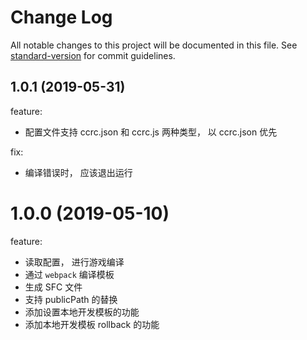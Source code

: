 # Change Log

All notable changes to this project will be documented in this file. See [standard-version](https://github.com/conventional-changelog/standard-version) for commit guidelines.

## 1.0.1 (2019-05-31)

feature:

- 配置文件支持 ccrc.json 和 ccrc.js 两种类型， 以 ccrc.json 优先

fix:

- 编译错误时， 应该退出运行

# 1.0.0 (2019-05-10)

feature:

- 读取配置， 进行游戏编译
- 通过 `webpack` 编译模板
- 生成 SFC 文件
- 支持 publicPath 的替换
- 添加设置本地开发模板的功能
- 添加本地开发模板 rollback 的功能
